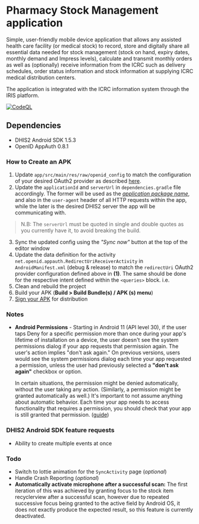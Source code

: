 # Pharmacy Stock Management application

Simple, user-friendly mobile device application that allows any assisted health care facility 
(or medical stock) to record, store and digitally share all essential data needed for stock management 
(stock on hand, expiry dates, monthly demand and Impress levels), calculate and transmit monthly 
orders as well as (optionally) receive information from the ICRC such as delivery schedules, 
order status information and stock information at supplying ICRC medical distribution centers. 

The application is integrated with the ICRC information system through the IRIS platform.

[![CodeQL](https://github.com/icrc/psm-mobile-app/actions/workflows/codeql-analysis.yml/badge.svg?branch=master)](https://github.com/icrc/psm-mobile-app/actions/workflows/codeql-analysis.yml)

## Dependencies

- DHIS2 Android SDK 1.5.3
- OpenID AppAuth 0.8.1


### How to Create an APK

1. Update `app/src/main/res/raw/openid_config` to match the configuration of your desired 
  OAuth2 provider as described [here](https://github.com/dhis2/dhis2-android-capture-app/wiki/Modifying-the-APK#configure-openid--oauth). 
2. Update the `applicationId` and `serverUrl` in `dependencies.gradle` file accordingly. The former
  will be used as the [_application package name_](https://github.com/dhis2/dhis2-android-capture-app/wiki/Modifying-the-APK#change-package-name), 
  and also in the `user-agent` header of all HTTP requests within the app, while the later is the
  desired DHIS2 server the app will be communicating with.
  
  > N.B: The `serverUrl` must be quoted in single and double quotes as you currently have it, to
  avoid breaking the build.
3. Sync the updated config using the _"Sync now"_ button at the top of the editor window
4. Update the data definition for the activity `net.openid.appauth.RedirectUriReceiverActivity` in 
   `AndroidManifest.xml` (debug & release) to match the `redirectUri` OAuth2 provider configuration defined above 
   in **(1)**. 
   The same should be done for the respective intent defined within the `<queries>` block. i.e.
5. Clean and rebuild the project
6. Build your APK (**Build > Build Bundle(s) / APK (s) menu**)
7. [Sign your APK](https://github.com/dhis2/dhis2-android-capture-app/wiki/Modifying-the-APK#how-to-generate-a-keystore-and-sign-the-apk) for distribution
   


### Notes

- **Android Permissions** - Starting in Android 11 (API level 30), if the user taps Deny for a
specific permission more than once during your app's lifetime of installation on a device,
the user doesn't see the system permissions dialog if your app requests that permission again.
The user's action implies "don't ask again." On previous versions, users would see the system
permissions dialog each time your app requested a permission, unless the user had previously
selected a __"don't ask again"__ checkbox or option. 

  In certain situations, the permission might be denied automatically, without the user taking 
  any action. (Similarly, a permission might be granted automatically as well.) It's important to 
  not assume anything about automatic behavior. Each time your app needs to access functionality 
  that requires a permission, you should check that your app is still granted that permission. 
  ([guide](https://developer.android.com/training/permissions/requesting))


### DHIS2 Android SDK feature requests

- Ability to create multiple events at once


### Todo

- Switch to lottie animation for the `SyncActivity` page (_optional_)
- Handle Crash Reporting (_optional_)
- **Automatically activate microphone after a successful scan:** The first iteration of this was 
  achieved by granting focus to the stock item recyclerview after a successful scan, however 
  due to repeated successive focus being granted to the active field by Android OS, it does not 
  exactly produce the expected result, so this feature is currently deactivated.
